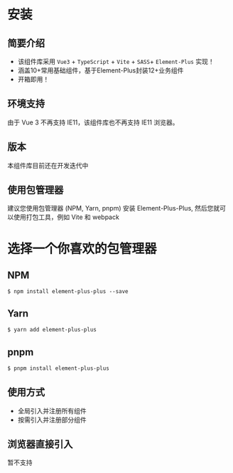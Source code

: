 <!--
 * @Description: 
 * @Version: 1.0
 * @Author: 小国际
 * @Date: 2023-03-29 22:11:11
 * @LastEditors: 小国际
 * @LastEditTime: 2023-11-20 18:09:22
-->
# 安装

## 简要介绍

- 该组件库采用 `Vue3` + `TypeScript` + `Vite` + `SASS`+ `Element-Plus` 实现！
- 涵盖10+常用基础组件，基于Element-Plus封装12+业务组件
- 开箱即用！

## 环境支持

由于 Vue 3 不再支持 IE11，该组件库也不再支持 IE11 浏览器。

## 版本

本组件库目前还在开发迭代中

## 使用包管理器

建议您使用包管理器 (NPM, Yarn, pnpm) 安装 Element-Plus-Plus, 然后您就可以使用打包工具，例如 Vite 和 webpack

# 选择一个你喜欢的包管理器

## NPM
```shell
$ npm install element-plus-plus --save
```
## Yarn
```sh
$ yarn add element-plus-plus
```
## pnpm
```sh
$ pnpm install element-plus-plus
```

## 使用方式

- 全局引入并注册所有组件
- 按需引入并注册部分组件

## 浏览器直接引入

暂不支持

